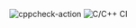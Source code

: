 ![cppcheck-action](https://github.com/99002680/Simple_Calculator/workflows/cppcheck-action/badge.svg?branch=main)
![C/C++ CI](https://github.com/99002680/Simple_Calculator/workflows/C/C++%20CI/badge.svg?branch=main)
